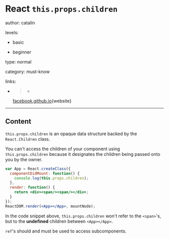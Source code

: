 # **React** `this.props.children`
author: catalin

levels:

  - basic

  - beginner

type: normal

category: must-know

links:

  - >-
    [facebook.github.io](https://facebook.github.io/react/tips/children-undefined.html){website}

---
## Content

`this.props.children` is an opaque data structure backed by the `React.Children`  class.

You can't access the children of your component using `this.props.children` because it designates the children being passed onto you by the owner.

```jsx
var App = React.createClass({
  componentDidMount: function() {    
    console.log(this.props.children);
  },
  render: function() {
    return <div><span/><span/></div>;
  }
});
ReactDOM.render(<App></App>, mountNode);
```
In the code snippet above, `this.props.children` won't refer to the `<span>`'s, but to the **undefined** children between `<App></App>`.

`ref`'s should and must be used to access subcomponents.